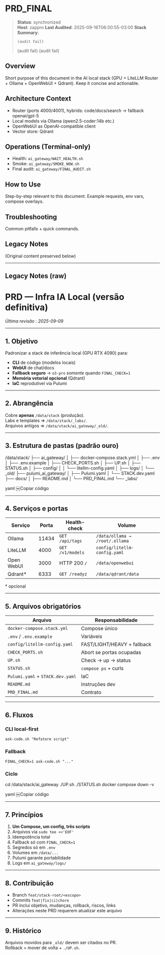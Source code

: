 # PRD_FINAL

> **Status**: synchronized  
> **Host**: zappro
> **Last Audited**: 2025-09-16T06:00:55-03:00
> **Stack Summary**:  
> ```
> (audit fail)
> ```
> (audit fail)
> (audit fail)

## Overview
Short purpose of this document in the AI local stack (GPU + LiteLLM Router + Ollama + OpenWebUI + Qdrant). Keep it concise and actionable.

## Architecture Context
- Router (ports 4000/4001), hybrids: code/docs/search → fallback openai/gpt-5  
- Local models via Ollama (qwen2.5-coder:14b etc.)
- OpenWebUI as OpenAI-compatible client  
- Vector store: Qdrant

## Operations (Terminal-only)
- Health: `ai_gateway/WAIT_HEALTH.sh`  
- Smoke: `ai_gateway/SMOKE_NOW.sh`  
- Final audit: `ai_gateway/FINAL_AUDIT.sh`

## How to Use
Step-by-step relevant to this document. Example requests, env vars, compose overlays.

## Troubleshooting
Common pitfalls + quick commands.

## Legacy Notes
(Original content preserved below)

----
## Legacy Notes (raw)

# PRD — Infra IA Local (versão definitiva)  
*Última revisão : 2025-09-09*

---

## 1. Objetivo
Padronizar a stack de inferência local (GPU RTX 4090) para:
- **CLI** de código (modelos locais)  
- **WebUI** de chat/docs  
- **Fallback seguro** → `o3-pro` *somente* quando `FINAL_CHECK=1`  
- **Memória vetorial opcional** (Qdrant)  
- **IaC** reprodutível via Pulumi

---

## 2. Abrangência
Cobre **apenas** `/data/stack` (produção).  
Labs e templates ⇒ `/data/stack/_labs/`.  
Arquivos antigos ⇒ `/data/stack/ai_gateway/_old/`.

---

## 3. Estrutura de pastas (padrão ouro)
/data/stack/
├── ai_gateway/
│ ├── docker-compose.stack.yml
│ ├── .env
│ ├── .env.example
│ ├── CHECK_PORTS.sh
│ ├── UP.sh
│ ├── STATUS.sh
│ ├── config/
│ │ └── litellm-config.yaml
│ ├── logs/
│ └── _old/
├── pulumi_ai_gateway/
│ ├── Pulumi.yaml
│ └── STACK.dev.yaml
├── docs/
│ ├── README.md
│ └── PRD_FINAL.md
└── _labs/

yaml
￼Copiar código

---

## 4. Serviços e portas
| Serviço | Porta | Health-check | Volume |
|---------|-------|--------------|--------|
| Ollama | 11434 | `GET /api/tags` | `/data/ollama → /root/.ollama` |
| LiteLLM | 4000 | `GET /v1/models` | `config/litellm-config.yaml` |
| Open WebUI | 3000 | HTTP 200 `/` | `/data/openwebui` |
| Qdrant* | 6333 | `GET /readyz` | `/data/qdrant/data` |
\* opcional

---

## 5. Arquivos obrigatórios
| Arquivo | Responsabilidade |
|---------|------------------|
| `docker-compose.stack.yml` | Compose único |
| `.env` / `.env.example` | Variáveis |
| `config/litellm-config.yaml` | FAST/LIGHT/HEAVY + fallback |
| `CHECK_PORTS.sh` | Abort se portas ocupadas |
| `UP.sh` | Check → up → status |
| `STATUS.sh` | `compose ps` + curls |
| `Pulumi.yaml` + `STACK.dev.yaml` | IaC |
| `README.md` | Instruções dev |
| `PRD_FINAL.md` | Contrato |

---

## 6. Fluxos
### CLI local-first
`ask-code.sh "Refatore script"`  
### Fallback
`FINAL_CHECK=1 ask-code.sh "..."`  
### Ciclo
cd /data/stack/ai_gateway
./UP.sh
./STATUS.sh
docker compose down -v

yaml
￼Copiar código

---

## 7. Princípios
1. **Um Compose, um config, três scripts**  
2. Arquivos via `sudo tee <<'EOF'`  
3. Idempotência total  
4. Fallback só com `FINAL_CHECK=1`  
5. Segredos só em `.env`  
6. Volumes em `/data/...`  
7. Pulumi garante portabilidade  
8. Logs em `ai_gateway/logs/`

---

## 8. Contribuição
- Branch `feat/stack-root/<escopo>`  
- Commits `feat|fix|ci|chore`  
- PR inclui objetivo, mudanças, rollback, riscos, links  
- Alterações neste PRD requerem atualizar este arquivo

---

## 9. Histórico
Arquivos movidos para `_old/` devem ser citados no PR.  
Rollback = mover de volta + `./UP.sh`.

